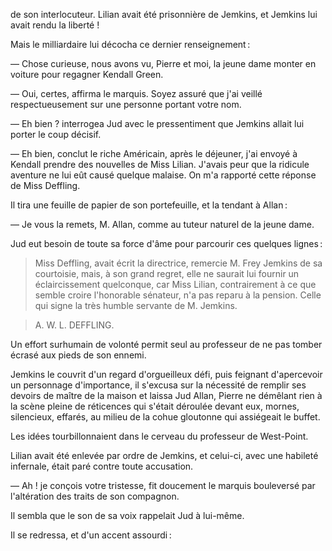 de son interlocuteur. Lilian avait été prisonnière de Jemkins, et Jemkins
lui avait rendu la liberté !

Mais le milliardaire lui décocha ce dernier renseignement :

— Chose curieuse, nous avons vu, Pierre et moi, la jeune dame monter en voiture pour regagner Kendall Green.

— Oui, certes, affirma le marquis. Soyez assuré que j'ai veillé respectueusement sur une personne portant votre nom.

— Eh bien ? interrogea Jud avec le pressentiment que Jemkins allait lui
porter le coup décisif.

— Eh bien, conclut le riche Américain, après le déjeuner, j'ai envoyé à
Kendall prendre des nouvelles de Miss Lilian. J'avais peur que la ridicule
aventure ne lui eût causé quelque malaise. On m'a rapporté cette réponse de
Miss Deffling.

Il tira une feuille de papier de son portefeuille, et la tendant à Allan :

— Je vous la remets, M. Allan, comme au tuteur naturel de la jeune dame.

Jud eut besoin de toute sa force d'âme pour parcourir ces quelques lignes :

> Miss Deffling, avait écrit la directrice, remercie M. Frey Jemkins de sa
  courtoisie, mais, à son grand regret, elle ne saurait lui fournir un
  éclaircissement quelconque, car Miss Lilian, contrairement à ce que semble
  croire l'honorable sénateur, n'a pas reparu à la pension. Celle qui signe
  la très humble servante de M. Jemkins.

> A. W. L. DEFFLING.

Un effort surhumain de volonté permit seul au professeur de ne pas tomber écrasé aux pieds de son ennemi.

Jemkins le couvrit d'un regard d'orgueilleux défi, puis feignant d'apercevoir un personnage d'importance, il s'excusa sur la nécessité de remplir ses devoirs de maître de la maison et laissa Jud Allan, Pierre ne démêlant rien à la scène pleine de réticences qui s'était déroulée devant eux, mornes, silencieux, effarés, au milieu de la cohue gloutonne qui assiégeait le buffet.

Les idées tourbillonnaient dans le cerveau du professeur de West-Point.

Lilian avait été enlevée par ordre de Jemkins, et celui-ci, avec une habileté infernale, était paré contre toute accusation.

— Ah ! je conçois votre tristesse, fit doucement le marquis bouleversé
par l'altération des traits de son compagnon.

Il sembla que le son de sa voix rappelait Jud à lui-même.

Il se redressa, et d'un accent assourdi :
